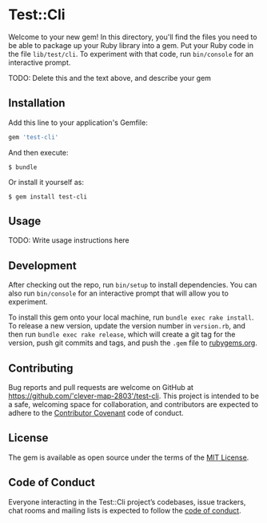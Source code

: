 # Test::Cli

Welcome to your new gem! In this directory, you'll find the files you need to be able to package up your Ruby library into a gem. Put your Ruby code in the file `lib/test/cli`. To experiment with that code, run `bin/console` for an interactive prompt.

TODO: Delete this and the text above, and describe your gem

## Installation

Add this line to your application's Gemfile:

```ruby
gem 'test-cli'
```

And then execute:

    $ bundle

Or install it yourself as:

    $ gem install test-cli

## Usage

TODO: Write usage instructions here

## Development

After checking out the repo, run `bin/setup` to install dependencies. You can also run `bin/console` for an interactive prompt that will allow you to experiment.

To install this gem onto your local machine, run `bundle exec rake install`. To release a new version, update the version number in `version.rb`, and then run `bundle exec rake release`, which will create a git tag for the version, push git commits and tags, and push the `.gem` file to [rubygems.org](https://rubygems.org).

## Contributing

Bug reports and pull requests are welcome on GitHub at https://github.com/'clever-map-2803'/test-cli. This project is intended to be a safe, welcoming space for collaboration, and contributors are expected to adhere to the [Contributor Covenant](http://contributor-covenant.org) code of conduct.

## License

The gem is available as open source under the terms of the [MIT License](https://opensource.org/licenses/MIT).

## Code of Conduct

Everyone interacting in the Test::Cli project’s codebases, issue trackers, chat rooms and mailing lists is expected to follow the [code of conduct](https://github.com/'clever-map-2803'/test-cli/blob/master/CODE_OF_CONDUCT.md).
